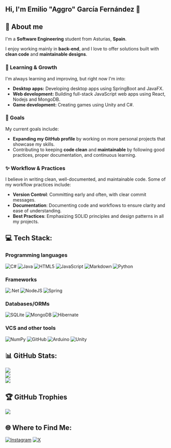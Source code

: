 ## Hi, I'm Emilio "Aggro" García Fernández 🌸

## 🍥 About me
I'm a **Software Engineering** student from Asturias, **Spain**.

I enjoy working mainly in **back-end**, and I love to offer solutions built with **clean code** and **maintainable designs**.

### 🌱 Learning & Growth
I'm always learning and improving, but right now I'm into:
  * **Desktop apps:** Developing desktop apps using SpringBoot and JavaFX.
  * **Web development:** Building full-stack JavaScript web apps using React, Nodejs and MongoDB.
  * **Game development:** Creating games using Unity and C#.

### 🎯 Goals
My current goals include:
- **Expanding my GitHub profile** by working on more personal projects that showcase my skills.
- Contributing to keeping **code clean** and **maintainable** by following good practices, proper documentation, and continuous learning.

### ✨ Workflow & Practices
I believe in writing clean, well-documented, and maintainable code. Some of my workflow practices include:
- **Version Control**: Committing early and often, with clear commit messages.
- **Documentation**: Documenting code and workflows to ensure clarity and ease of understanding.
- **Best Practices**: Emphasizing SOLID principles and design patterns in all my projects.

## 💻 Tech Stack:
### Programming languages
![C#](https://img.shields.io/badge/c%23-%23239120.svg?style=for-the-badge&logo=csharp&logoColor=white)
![Java](https://img.shields.io/badge/java-%23ED8B00.svg?style=for-the-badge&logo=openjdk&logoColor=white)
![HTML5](https://img.shields.io/badge/html5-%23E34F26.svg?style=for-the-badge&logo=html5&logoColor=white)
![JavaScript](https://img.shields.io/badge/javascript-%23323330.svg?style=for-the-badge&logo=javascript&logoColor=%23F7DF1E)
![Markdown](https://img.shields.io/badge/markdown-%23000000.svg?style=for-the-badge&logo=markdown&logoColor=white)
![Python](https://img.shields.io/badge/python-3670A0?style=for-the-badge&logo=python&logoColor=ffdd54)
### Frameworks
![.Net](https://img.shields.io/badge/.NET-5C2D91?style=for-the-badge&logo=.net&logoColor=white)
![NodeJS](https://img.shields.io/badge/node.js-6DA55F?style=for-the-badge&logo=node.js&logoColor=white)
![Spring](https://img.shields.io/badge/spring-%236DB33F.svg?style=for-the-badge&logo=spring&logoColor=white)
### Databases/ORMs
![SQLite](https://img.shields.io/badge/sqlite-%2307405e.svg?style=for-the-badge&logo=sqlite&logoColor=white)
![MongoDB](https://img.shields.io/badge/MongoDB-%234ea94b.svg?style=for-the-badge&logo=mongodb&logoColor=white)
![Hibernate](https://img.shields.io/badge/Hibernate-59666C?style=for-the-badge&logo=Hibernate&logoColor=white)
### VCS and other tools
![NumPy](https://img.shields.io/badge/numpy-%23013243.svg?style=for-the-badge&logo=numpy&logoColor=white)
![GitHub](https://img.shields.io/badge/github-%23121011.svg?style=for-the-badge&logo=github&logoColor=white)
![Arduino](https://img.shields.io/badge/-Arduino-00979D?style=for-the-badge&logo=Arduino&logoColor=white)
![Unity](https://img.shields.io/badge/unity-%23000000.svg?style=for-the-badge&logo=unity&logoColor=white)

## 📊 GitHub Stats:
![](https://github-readme-stats.vercel.app/api?username=AggroTheShark&theme=dark&hide_border=false&include_all_commits=true&count_private=true)<br/>
![](https://nirzak-streak-stats.vercel.app/?user=AggroTheShark&theme=dark&hide_border=false)<br/>
![](https://github-readme-stats.vercel.app/api/top-langs/?username=AggroTheShark&theme=dark&hide_border=false&include_all_commits=true&count_private=true&layout=compact)

## 🏆 GitHub Trophies
![](https://github-profile-trophy.vercel.app/?username=AggroTheShark&theme=radical&no-frame=false&no-bg=true&margin-w=4)

## 🌐 Where to Find Me:
[![Instagram](https://img.shields.io/badge/Instagram-%23E4405F.svg?logo=Instagram&logoColor=white)](https://instagram.com/aggro_the_shark)
[![X](https://img.shields.io/badge/X-black.svg?logo=X&logoColor=white)](https://x.com/AggroTheShark)
